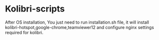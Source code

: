 # Kolibri-scripts

After OS installation, You just need to run installation.sh file, it will install kolibri-hotspot,google-chrome,teamviewer12 and configure nginx settings required for kolibri.
